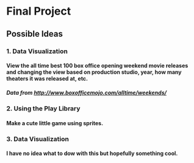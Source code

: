 # Final Project

## Possible Ideas

### 1. Data  Visualization
#### View the all time best 100 box office opening weekend movie releases and changing the view based on production studio, year, how many theaters it was released at, etc. 
##### Data from http://www.boxofficemojo.com/alltime/weekends/

### 2. Using the Play Library
#### Make a cute little game using sprites.


### 3. Data Visualization
#### I have no idea what to dow with this but hopefully something cool.
 
